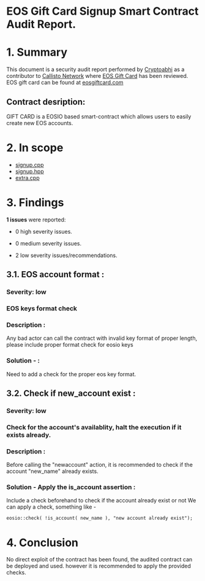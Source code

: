 # EOS Gift Card Signup Smart Contract Audit Report.

# 1. Summary

This document is a security audit report performed by [Cryptoabhi](https://github.com/slyon/signup) as a contributor to [Callisto Network]() where [EOS Gift Card](https://github.com/slyon/signup) has been reviewed. EOS gift card can be found at [eosgiftcard.com](https://eosgiftcard.com/)

## Contract desription:

GIFT CARD is a EOSIO based smart-contract which allows users to easily create new EOS accounts.


# 2. In scope

- [signup.cpp](https://github.com/slyon/signup/blob/master/signup.cpp)
- [signup.hpp](https://github.com/slyon/signup/blob/master/signup.hpp)
- [extra.cpp](https://github.com/slyon/signup/blob/master/extra.cpp)

# 3. Findings

**1 issues** were reported:

- 0 high severity issues.

- 0 medium severity issues.

- 2 low severity issues/recommendations.


## 3.1. EOS account format :

### Severity: low
### EOS keys format check

### Description :

Any bad actor can call the contract with invalid key format of proper length, please include proper format check for eosio keys

###  Solution - :

Need to add a check for the proper eos key format.

## 3.2. Check if new_account exist :

### Severity: low
### Check for the account's availablity, halt the execution if it exists already.

### Description :

Before calling the "newaccount" action, it is recommended to check if the account "new_name" already exists.

###  Solution - Apply the is_account assertion :

Include a check beforehand to check if the account already exist or not
We can apply a check, something like -
```
eosio::check( !is_account( new_name ), "new account already exist");
```

# 4. Conclusion

No direct exploit of the contract has been found, the audited contract can be deployed and used. however it is recommended to apply the provided checks.
